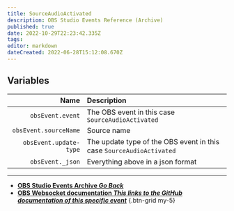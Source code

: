 ```yaml
---
title: SourceAudioActivated
description: OBS Studio Events Reference (Archive)
published: true
date: 2022-10-29T22:23:42.335Z
tags: 
editor: markdown
dateCreated: 2022-06-28T15:12:08.670Z
---
```


## Variables
Name | Description
----:|:------------
`obsEvent.event` | The OBS event in this case `SourceAudioActivated`
`obsEvent.sourceName` | Source name
`obsEvent.update-type` | The update type of the OBS event in this case `SourceAudioActivated`
`obsEvent._json` | Everything above in a json format

---

- [<i class="mdi mdi-chevron-left"></i>**OBS Studio Events Archive *Go Back***](/Broadcasters/OBS/Archive/Events)
- [<i class="mdi mdi-github"></i> **OBS Websocket documentation *This links to the GitHub documentation of this specific event***](https://github.com/obsproject/obs-websocket/blob/4.x-current/docs/generated/protocol.md#sourceaudioactivated)
{.btn-grid my-5}
